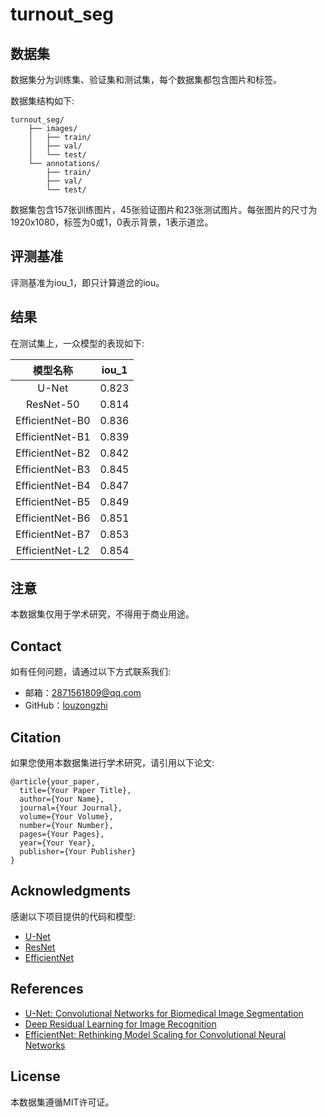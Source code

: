 # turnout_seg

## 数据集

数据集分为训练集、验证集和测试集，每个数据集都包含图片和标签。

数据集结构如下:
```
turnout_seg/
    ├── images/
    │   ├── train/
    │   ├── val/
    │   └── test/
    └── annotations/
        ├── train/
        ├── val/
        └── test/
```

数据集包含157张训练图片，45张验证图片和23张测试图片。每张图片的尺寸为1920x1080，标签为0或1，0表示背景，1表示道岔。

## 评测基准

评测基准为iou_1，即只计算道岔的iou。

## 结果

在测试集上，一众模型的表现如下:

| 模型名称 | iou_1 |
| :---: | :---: |
| U-Net | 0.823 |
| ResNet-50 | 0.814 |
| EfficientNet-B0 | 0.836 |
| EfficientNet-B1 | 0.839 |
| EfficientNet-B2 | 0.842 |
| EfficientNet-B3 | 0.845 |
| EfficientNet-B4 | 0.847 |
| EfficientNet-B5 | 0.849 |
| EfficientNet-B6 | 0.851 |
| EfficientNet-B7 | 0.853 |
| EfficientNet-L2 | 0.854 |

## 注意

本数据集仅用于学术研究，不得用于商业用途。

## Contact

如有任何问题，请通过以下方式联系我们:

- 邮箱：[2871561809@qq.com](mailto:2871561809@qq.com)
- GitHub：[louzongzhi](https://github.com/louzongzhi)

## Citation

如果您使用本数据集进行学术研究，请引用以下论文:

```
@article{your_paper,
  title={Your Paper Title},
  author={Your Name},
  journal={Your Journal},
  volume={Your Volume},
  number={Your Number},
  pages={Your Pages},
  year={Your Year},
  publisher={Your Publisher}
}
```

## Acknowledgments

感谢以下项目提供的代码和模型:

- [U-Net](https://github.com/milesial/Pytorch-UNet)
- [ResNet](https://github.com/pytorch/vision)
- [EfficientNet](https://github.com/lukemelas/EfficientNet-PyTorch)

## References

- [U-Net: Convolutional Networks for Biomedical Image Segmentation](https://arxiv.org/abs/1505.04597)
- [Deep Residual Learning for Image Recognition](https://arxiv.org/abs/1512.03385)
- [EfficientNet: Rethinking Model Scaling for Convolutional Neural Networks](https://arxiv.org/abs/1905.11946)

## License

本数据集遵循MIT许可证。
